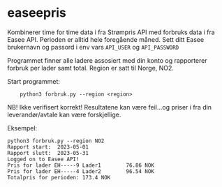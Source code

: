 # easeepris
Kombinerer time for time data i fra Strømpris API med forbruks data i fra Easee API.
Perioden er alltid hele foregående måned.
Sett ditt Easee brukernavn og passord i env vars ```API_USER``` og ```API_PASSWORD``` 

Programmet finner alle ladere assosiert med din konto og rapporterer forbruk per lader samt total.
Region er satt til Norge, NO2.

Start programmet: 

        python3 forbruk.py --region <region>

NB! Ikke verifisert korrekt! Resultatene kan være feil...og priser i fra din leverandør/avtale kan være forskjellige.

Eksempel:
```
python3 forbruk.py --region NO2
Rapport start:  2023-05-01
Rapport slutt:  2023-05-31
Logged on to Easee API!
Pris for lader EH-----9 Lader1        76.86 NOK
Pris for lader EH-----4 Lader2        96.54 NOK
Totalpris for perioden: 173.4 NOK
```